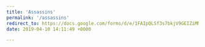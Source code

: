 ```yaml
---
title: 'Assassins'
permalink: '/assassins'
redirect_to: https://docs.google.com/forms/d/e/1FAIpQLSf3s7bkjV9GEIZiMMoaxgM06yb7W7HrAPjd1zyKF7IJAJE1-Q/viewform
date: 2019-04-10 14:11:49 +0000

---
```

